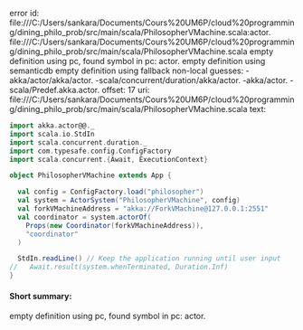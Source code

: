 error id: file:///C:/Users/sankara/Documents/Cours%20UM6P/cloud%20programming/dining_philo_prob/src/main/scala/PhilosopherVMachine.scala:actor.
file:///C:/Users/sankara/Documents/Cours%20UM6P/cloud%20programming/dining_philo_prob/src/main/scala/PhilosopherVMachine.scala
empty definition using pc, found symbol in pc: actor.
empty definition using semanticdb
empty definition using fallback
non-local guesses:
	 -akka/actor/akka/actor.
	 -scala/concurrent/duration/akka/actor.
	 -akka/actor.
	 -scala/Predef.akka.actor.
offset: 17
uri: file:///C:/Users/sankara/Documents/Cours%20UM6P/cloud%20programming/dining_philo_prob/src/main/scala/PhilosopherVMachine.scala
text:
```scala
import akka.actor@@._
import scala.io.StdIn
import scala.concurrent.duration._
import com.typesafe.config.ConfigFactory
import scala.concurrent.{Await, ExecutionContext}

object PhilosopherVMachine extends App {

  val config = ConfigFactory.load("philosopher")
  val system = ActorSystem("PhilosopherVMachine", config)
  val forkVMachineAddress = "akka://ForkVMachine@127.0.0.1:2551"
  val coordinator = system.actorOf(
    Props(new Coordinator(forkVMachineAddress)),
    "coordinator"
  )

  StdIn.readLine() // Keep the application running until user input
//   Await.result(system.whenTerminated, Duration.Inf)
}

```


#### Short summary: 

empty definition using pc, found symbol in pc: actor.